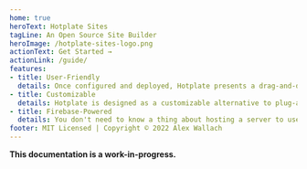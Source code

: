 ```yaml
---
home: true
heroText: Hotplate Sites
tagLine: An Open Source Site Builder
heroImage: /hotplate-sites-logo.png
actionText: Get Started →
actionLink: /guide/
features:
- title: User-Friendly
  details: Once configured and deployed, Hotplate presents a drag-and-drop site-building interface that can be used by anyone - even those with no coding or web design experience.
- title: Customizable
  details: Hotplate is designed as a customizable alternative to plug-and-play site builders like Google Sites.  While it is much more difficult to get started with Hotplate than site builders like Google Sites, you'll enjoy being able to take advantage of your self-hosted backend and Hotplate's open source code to build exactly the site that you want.
- title: Firebase-Powered
  details: You don't need to know a thing about hosting a server to use Hotplate.  Your Hotplate site is backed by all of Google's secure and performant services, such as Cloud Firestore, Firebase Authentication, Cloud Storage, and reCaptcha v3.  We've even written security rules for you, so all you need to do is deploy them!
footer: MIT Licensed | Copyright © 2022 Alex Wallach
---
```


**This documentation is a work-in-progress.**
